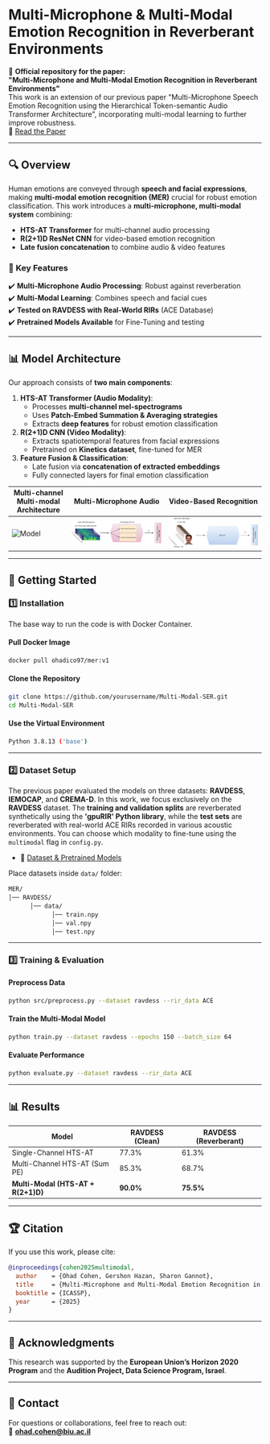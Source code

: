 # Multi-Microphone & Multi-Modal Emotion Recognition in Reverberant Environments

🚀 **Official repository for the paper:**  
**"Multi-Microphone and Multi-Modal Emotion Recognition in Reverberant Environments"**  
This work is an extension of our previous paper "Multi-Microphone Speech Emotion Recognition using the Hierarchical Token-semantic Audio Transformer
Architecture", incorporating multi-modal learning to further improve robustness.  
📄 [Read the Paper](https://arxiv.org/pdf/2409.09545)  


---

## 🔍 Overview
Human emotions are conveyed through **speech and facial expressions**, making **multi-modal emotion recognition (MER)** crucial for robust emotion classification. This work introduces a **multi-microphone, multi-modal system** combining:

- **HTS-AT Transformer** for multi-channel audio processing
- **R(2+1)D ResNet CNN** for video-based emotion recognition
- **Late fusion concatenation** to combine audio & video features

### 🔮 Key Features
✔️ **Multi-Microphone Audio Processing**: Robust against reverberation  
✔️ **Multi-Modal Learning**: Combines speech and facial cues  
✔️ **Tested on RAVDESS with Real-World RIRs** (ACE Database)  
✔️ **Pretrained Models Available** for Fine-Tuning and testing

---

## 📊 Model Architecture
Our approach consists of **two main components**:
1. **HTS-AT Transformer (Audio Modality)**:
   - Processes **multi-channel mel-spectrograms**
   - Uses **Patch-Embed Summation & Averaging strategies**
   - Extracts **deep features** for robust emotion classification
2. **R(2+1)D CNN (Video Modality)**:
   - Extracts spatiotemporal features from facial expressions
   - Pretrained on **Kinetics dataset**, fine-tuned for MER
3. **Feature Fusion & Classification**:
   - Late fusion via **concatenation of extracted embeddings**
   - Fully connected layers for final emotion classification

| Multi-channel Multi-modal Architecture | Multi-Microphone Audio | Video-Based Recognition |
|----------------------|------------------|----------------------|
| ![Model](images/MER.png) | ![The extended HTS-AT](images/audio.png) | ![R2+1D](images/video.png) |

---

## 🔧 Getting Started

### **1️⃣ Installation**
The base way to run the code is with Docker Container.
#### **Pull Docker Image**
```bash
docker pull ohadico97/mer:v1
```
#### **Clone the Repository**
```bash
git clone https://github.com/yourusername/Multi-Modal-SER.git
cd Multi-Modal-SER
```
#### **Use the Virtual Environment**
```bash
Python 3.8.13 ('base')
```

---

### **2️⃣ Dataset Setup**
The previous paper evaluated the models on three datasets: **RAVDESS**, **IEMOCAP**, and **CREMA-D**. In this work, we focus exclusively on the **RAVDESS** dataset. The **training and validation splits** are reverberated synthetically using the **'gpuRIR' Python library**, while the **test sets** are reverberated with real-world ACE RIRs recorded in various acoustic environments. You can choose which modality to fine-tune using the ``` multimodal``` flag in ```config.py```.
- 🔗 [Dataset & Pretrained Models](LINK_TO_DATA_MODELS)

Place datasets inside `data/` folder:
```bash
MER/
│── RAVDESS/
      │── data/
            │── train.npy
            │── val.npy
            │── test.npy
```

---

### **3️⃣ Training & Evaluation**
#### **Preprocess Data**
```bash
python src/preprocess.py --dataset ravdess --rir_data ACE
```
#### **Train the Multi-Modal Model**
```bash
python train.py --dataset ravdess --epochs 150 --batch_size 64
```
#### **Evaluate Performance**
```bash
python evaluate.py --dataset ravdess --rir_data ACE
```

---

## 📊 Results
| Model | RAVDESS (Clean) | RAVDESS (Reverberant) |
|----------------------|--------|--------|
| Single-Channel HTS-AT | 77.3% | 61.3% |
| Multi-Channel HTS-AT (Sum PE) | 85.3% | 68.7% |
| **Multi-Modal (HTS-AT + R(2+1)D)** | **90.0%** | **75.5%** |

---

## 🏆 Citation
If you use this work, please cite:
```bibtex
@inproceedings{cohen2025multimodal,
  author    = {Ohad Cohen, Gershon Hazan, Sharon Gannot},
  title     = {Multi-Microphone and Multi-Modal Emotion Recognition in Reverberant Environments},
  booktitle = {ICASSP},
  year      = {2025}
}
```

---

## 🌟 Acknowledgments
This research was supported by the **European Union’s Horizon 2020 Program** and the **Audition Project, Data Science Program, Israel**.

---

## 👤 Contact
For questions or collaborations, feel free to reach out:  
📧 **ohad.cohen@biu.ac.il**

